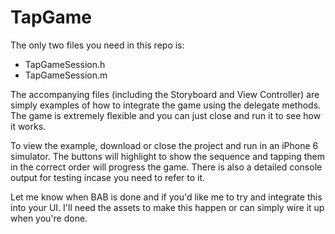 # TapGame

The only two files you need in this repo is: 
- TapGameSession.h
- TapGameSession.m

The accompanying files (including the Storyboard and View Controller) are simply examples of how to integrate the game using the delegate methods. The game is extremely flexible and you can just close and run it to see how it works. 

To view the example, download or close the project and run in an iPhone 6 simulator. The buttons will highlight to show the sequence and tapping them in the correct order will progress the game. There is also a detailed console output for testing incase you need to refer to it. 

Let me know when BAB is done and if you'd like me to try and integrate this into your UI. I'll need the assets to make this happen or can simply wire it up when you're done. 
